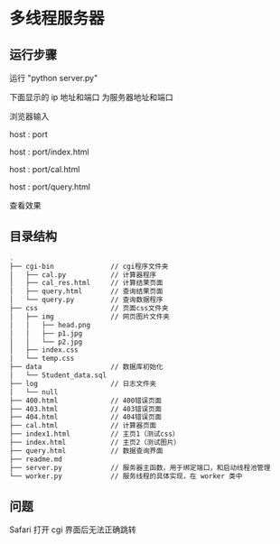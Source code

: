 # 多线程服务器

## 运行步骤

运行 "python server.py"

下面显示的 ip 地址和端口 为服务器地址和端口

浏览器输入 

host : port

host : port/index.html

host : port/cal.html

host : port/query.html

查看效果

## 目录结构

```bash
.
├── cgi-bin              // cgi程序文件夹
│   ├── cal.py           // 计算器程序 
│   ├── cal_res.html     // 计算结果页面
│   ├── query.html       // 查询结果页面
│   └── query.py         // 查询数据程序
├── css                  // 页面css文件夹
│   ├── img              // 网页图片文件夹
│   │   ├── head.png     
│   │   ├── p1.jpg
│   │   └── p2.jpg
│   ├── index.css
│   └── temp.css
├── data                 // 数据库初始化 
│   └── Student_data.sql
├── log                  // 日志文件夹
│   └── null
├── 400.html             // 400错误页面
├── 403.html             // 403错误页面
├── 404.html             // 404错误页面
├── cal.html             // 计算器页面
├── index1.html          // 主页1（测试css）
├── index.html           // 主页2（测试图片）
├── query.html           // 数据查询界面
├── readme.md
├── server.py            // 服务器主函数，用于绑定端口，和启动线程池管理
└── worker.py            // 服务线程的具体实现，在 worker 类中
```


## 问题

Safari 打开 cgi 界面后无法正确跳转


